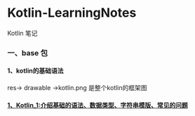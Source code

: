 # Kotlin-LearningNotes
Kotlin 笔记
### 一、base 包
#### 1、kotlin的基础语法
res-> drawable ->kotlin.png 是整个kotlin的框架图
#### [1、Kotlin_1:介绍基础的语法、数据类型、字符串模版、常见的问题](https://github.com/kongxiaoan/Kotlin-LearningNotes/blob/master/app/src/main/java/cn/tcm/kotlin_learningnotes/base/Kotlin_1.kt)
